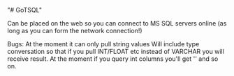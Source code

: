 "# GoTSQL" 

Can be placed on the web so you can connect to MS SQL servers online (as long as you can form the network connection!)

Bugs:
At the moment it can only pull string values
Will include type conversation so that if you pull INT/FLOAT etc instead of VARCHAR you will receive result.
At the moment if you query int columns you'll get '<int Value>' and so on.
